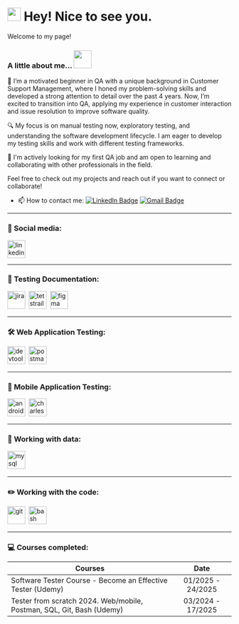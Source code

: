 <h1><img src="https://emojis.slackmojis.com/emojis/images/1531849430/4246/blob-sunglasses.gif?1531849430" width="30"/> Hey! Nice to see you.</h1>

<p>Welcome to my page! </br>

### A little about me...  <img src="https://media.giphy.com/media/VgCDAzcKvsR6OM0uWg/giphy.gif" width="40"> 

👋 I’m a motivated beginner in QA with a unique background in Customer Support Management, where I honed my problem-solving skills and developed a strong attention to detail over the past 4 years. Now, I’m excited to transition into QA, applying my experience in customer interaction and issue resolution to improve software quality.

🔍 My focus is on manual testing now, exploratory testing, and understanding the software development lifecycle. I am eager to develop my testing skills and work with different testing frameworks.

💼 I'm actively looking for my first QA job and am open to learning and collaborating with other professionals in the field.

Feel free to check out my projects and reach out if you want to connect or collaborate!

- 📫 How to contact me: [![LinkedIn Badge](https://img.shields.io/badge/-@artsiomrusau-blue?style=flat&logo=LinkedIn&logoColor=white)](https://www.linkedin.com/in/dary-rukavytsyna-803811349/) [![Gmail Badge](https://img.shields.io/badge/-Gmail-red?style=flat&logo=Gmail&logoColor=white)](mailto:qa.daryrukav@gmail.com
)

---

### 🤝 Social media: 


  <div id="badges">
    <a href="https://www.linkedin.com/in/dary-rukavytsyna-803811349/" target="_blank">
      <img src="https://cdn-icons-png.flaticon.com/512/2504/2504799.png" width="40" height="40" alt="linkedin" />
    </a>
  </div>

---

### 📁 Теsting Documentation:

<div>
  <img src="https://cdn.jsdelivr.net/gh/devicons/devicon/icons/jira/jira-original.svg" title="jira" alt="jira" width="40" height="40"/>&nbsp
  <img src="https://codahosted.io/packs/21236/unversioned/assets/LOGO/ba1091c59bab89cd2fd0f289622731fe16113d7b00905abe64759c313a4b73b76c1b0426076ed76cb74752234c734131df46992d5b8b48fc13e264240e4f7119f736cfeb64df36ded54b5cbf6198b9cadedf18dd0cac5c7dbcd16e6336c29363cd1292ba" title="testrail" alt="tetstrail" width="40" height="40"/>&nbsp
  <img src="https://cdn.jsdelivr.net/gh/devicons/devicon/icons/figma/figma-original.svg" title="figma" alt="figma" width="40" height="40"/>&nbsp
</div>

---

### 🛠 Web Application Testing:
<div>
  <img src="https://d33wubrfki0l68.cloudfront.net/38b5c953a4667366685d55db55d057c86db1fc54/a0fdc/static/acae6b24d940347661ca901ea07f47c1/chrome-dev-logo-icon.png" title="devtools" alt="devtools" width="40" height="40"/>&nbsp
  <img src="https://seeklogo.com/images/P/postman-logo-0087CA0D15-seeklogo.com.png" title="postman" alt="postman" width="40" height="40"/>&nbsp
</div>

---

### 📱 Mobile Application Testing:

<div>
  <img src="https://cdn.jsdelivr.net/gh/devicons/devicon/icons/androidstudio/androidstudio-original.svg" title="android-studio" alt="android-studio" width="40" height="40"/>&nbsp
  <img src="https://cdn.icon-icons.com/icons2/3053/PNG/512/charles_proxy_macos_bigsur_icon_190302.png" title="charles-proxy" alt="charles-proxy" width="40" height="40"/>&nbsp
</div>


---

### 💾 Working with data:

<div>
  <img src="https://cdn.jsdelivr.net/gh/devicons/devicon/icons/mysql/mysql-original.svg" title="mysql" alt="mysql" width="40" height="40"/>&nbsp
</div>

---

### ✏️ Working with the code:

<div>
  <img src="https://cdn.jsdelivr.net/gh/devicons/devicon/icons/git/git-original.svg" title="git" alt="git" width="40" height="40"/>&nbsp
  <img src="https://upload.wikimedia.org/wikipedia/commons/thumb/4/4b/Bash_Logo_Colored.svg/1024px-Bash_Logo_Colored.svg.png?20180723054350" title="bash" alt="bash" width="40" height="40"/>&nbsp
  
</div>

---

### 💻 Courses completed:


| Courses                                                         | Date             |
| ----------------------------------------------------------------| :---------------: |
|Software Tester Course - Become an Effective Tester (Udemy) | 01/2025 - 24/2025 |
Tester from scratch 2024. Web/mobile, Postman, SQL, Git, Bash (Udemy) | 03/2024 - 17/2025
